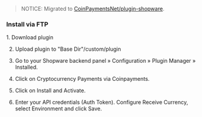 > NOTICE: Migrated to [CoinPaymentsNet/plugin-shopware](https://github.com/CoinPaymentsNet/plugin-shopware).

<h3>Install via FTP</h3>
1. Download plugin

2. Upload plugin to "Base Dir"/custom/plugin

3. Go to your Shopware backend panel » Configuration » Plugin Manager » Installed.

4. Click on Cryptocurrency Payments via Coinpayments.

5. Click on Install and Activate.

6. Enter your API credentials (Auth Token). Configure Receive Currency, select Environment and click Save.
